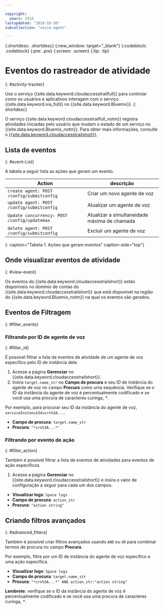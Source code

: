 ```yaml
---

copyright:
  years: 2018
lastupdated: "2018-10-30"
subcollection: "voice-agent"

---
```


{:shortdesc: .shortdesc}
{:new_window: target="_blank"}
{:codeblock: .codeblock}
{:pre: .pre}
{:screen: .screen}
{:tip: .tip}


# Eventos do rastreador de atividade
{: #activity-tracker}

Use o serviço {{site.data.keyword.cloudaccesstrailfull}} para controlar como os usuários e aplicativos interagem com o serviço {{site.data.keyword.iva_full}} no {{site.data.keyword.Bluemix}}.
{: shortdesc}

O serviço {{site.data.keyword.cloudaccesstrailfull_notm}} registra atividades iniciadas pelo usuário que mudam o estado de um serviço no {{site.data.keyword.Bluemix_notm}}. Para obter mais informações, consulte o [{{site.data.keyword.cloudaccesstrailshort}}](/docs/services/cloud-activity-tracker?topic=cloud-activity-tracker-getting-started#getting-started).

## Lista de eventos
{: #event-List}

A tabela a seguir lista as ações que geram um evento.

|Action| descrição |
| --- | ---- |
| `create agent: POST /config/submitconfig` | Criar um novo agente de voz |
| `update agent: POST /config/submitconfig` | Atualizar um agente de voz |
| `Update concurrency: POST /config/updatemax` | Atualizar a simultaneidade máxima de chamada |
| `delete agent: POST /config/submitconfig` | Excluir um agente de voz |
{: caption="Tabela 1. Ações que geram eventos" caption-side="top"}

## Onde visualizar eventos de atividade
{: #view-event}

Os eventos do {{site.data.keyword.cloudaccesstrailshort}} estão disponíveis no domínio de contas do {{site.data.keyword.cloudaccesstrailshort}} que está disponível na região do {{site.data.keyword.Bluemix_notm}} na qual os eventos são gerados.

## Eventos de Filtragem
{: #filter_events}

### Filtrando por ID de agente de voz
{: #filter_id}

É possível filtrar a lista de eventos de atividade de um agente de voz específico pelo ID de instância dele.

1. Acesse a página **Gerenciar** no {{site.data.keyword.cloudaccesstrailshort}}.
2. Insira `target.name_str` no **Campo de procura** e seu ID de instância do agente de voz no campo **Procura** como uma sequência. Verifique se o ID da instância do agente de voz é percentualmente codificado e se você usa uma procura de caracteres curinga, _*_.

Por exemplo, para procurar seu ID da instância do agente de voz, `serviceInstanceId=crn%3A...`.

  * **Campo de procura**: `target.name_str`
  * **Procura**: `"*crn%3A...*"`

### Filtrando por evento de ação
{: #filter_action}

Também é possível filtrar a lista de eventos de atividades para eventos de ação específicos

1. Acesse a página **Gerenciar** no {{site.data.keyword.cloudaccesstrailshort}} e insira o valor de configuração a seguir para cada um dos campos.

  * **Visualizar logs**: `Space logs`
  * **Campo de procura**: `action_str`
  * **Procura**: `"action string"`

## Criando filtros avançados
{: #advanced_filters}

Também é possível criar filtros avançados usando `AND` ou `OR` para combinar termos de procura no campo **Procura**.

Por exemplo, filtre por um ID de instância do agente de voz específico e uma ação específica.

* **Visualizar logs**: `Space logs`
* **Campo de procura**: `target.name_str`
* **Procura**: `"*crn%3A...*" AND action_str:"action string"`

**Lembrete**: verifique se o ID da instância do agente de voz é percentualmente codificado e se você usa uma procura de caracteres curinga, _*_.
